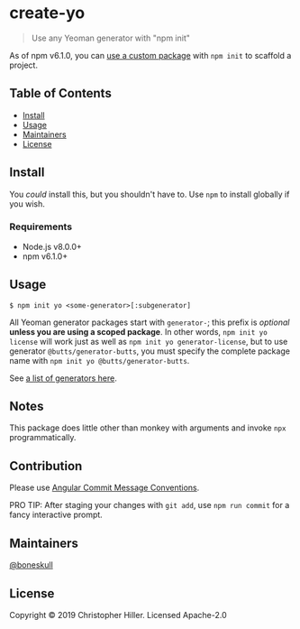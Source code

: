 # create-yo

> Use any Yeoman generator with "npm init"

As of npm v6.1.0, you can [use a custom package](https://github.com/npm/npm/pull/20403) with `npm init` to scaffold a project.

## Table of Contents

- [Install](#install)
- [Usage](#usage)
- [Maintainers](#maintainers)
- [License](#license)

## Install

You _could_ install this, but you shouldn't have to. Use `npm` to install globally if you wish.

### Requirements

- Node.js v8.0.0+
- npm v6.1.0+

## Usage

```shell
$ npm init yo <some-generator>[:subgenerator]
```

All Yeoman generator packages start with `generator-`; this prefix is _optional_ **unless you are using a scoped package**. In other words, `npm init yo license` will work just as well as `npm init yo generator-license`, but to use generator `@butts/generator-butts`, you must specify the complete package name with `npm init yo @butts/generator-butts`.

See [a list of generators here](http://yeoman.io/generators/).

## Notes

This package does little other than monkey with arguments and invoke `npx` programmatically.

## Contribution

Please use [Angular Commit Message Conventions](https://github.com/angular/angular.js/blob/master/DEVELOPERS.md#-git-commit-guidelines).

PRO TIP: After staging your changes with `git add`, use `npm run commit` for a fancy interactive prompt.

## Maintainers

[@boneskull](https://github.com/boneskull)

## License

Copyright © 2019 Christopher Hiller. Licensed Apache-2.0
